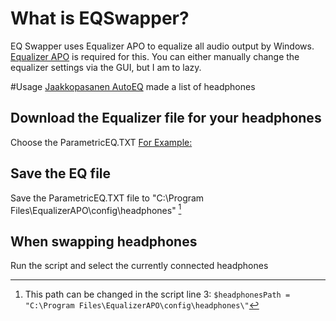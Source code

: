 # What is EQSwapper?

EQ Swapper uses Equalizer APO to equalize all audio output by Windows.
[Equalizer APO](https://sourceforge.net/projects/equalizerapo/) is required for this.
You can either manually change the equalizer settings via the GUI, but I am to lazy.

#Usage
[Jaakkopasanen AutoEQ](https://github.com/jaakkopasanen/AutoEq/tree/master/results) made a list of headphones

## Download the Equalizer file for your headphones

Choose the ParametricEQ.TXT
[For Example:](https://github.com/jaakkopasanen/AutoEq/tree/master/results/oratory1990/harman_in-ear_2019v2/1MORE%20Quad%20Driver)

## Save the EQ file

Save the ParametricEQ.TXT file to "C:\Program Files\EqualizerAPO\config\headphones\" [^1]

[^1]:
    This path can be changed in the script line 3:
    `$headphonesPath = "C:\Program Files\EqualizerAPO\config\headphones\"`

## When swapping headphones

Run the script and select the currently connected headphones
